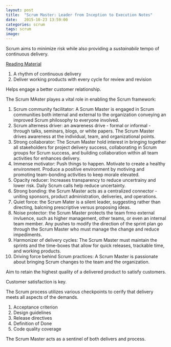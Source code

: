 ```yaml
---
layout: post
title:  "Scrum Master: Leader from Inception to Execution Notes"
date:   2015-10-23 13:59:00
categories: scrum
tags: scrum
image:
---
```


Scrum aims to minimize risk while also providing a *sustainabile* tempo of continuous delivery.

[Reading Material](http://www.orchestrate.com/blog/scrum-master-leader-from-inception-to-execution/)

1. A rhythm of continuous delivery
2. Deliver working products with every cycle for review and revision

Helps engage a better customer relationship.

The Scrum MAster playes a vital role in enabling the Scrum framework:

1. Scrum community facilitator: A Scrum Master is engaged in Scrum communities both internal and external to the organization conveying an improved Scrum philosophy to everyone involved.
2. Scrum alterness driver: an awareness drive - formal or informal - through talks, seminars, blogs, or white papers. The Scrum Master drives awareness at the individual, team, and organizational points.
3. Strong collaborator: The Scrum Master hold interest in bringing together all stakeholders for project delivery success, collaborating in Scrum groups for Scrum success, and building collaboration within all team activities for enhances delivery.
4. Immense motivator: Push things to happen. Motivate to create a healthy environment. Produce a positive environment by motiving and promoting team-bonding activities to keep morale elevated.
5. Opacity reducer: Increases transparency to reduce uncertrainy and lower risk. Daily Scrum calls help reduce uncertainty.
6. Strong bonding: the Scrum Master acts as a centralized connector - uniting sponsors, product administration, deliveries, and operations.
7. Quiet force: the Scrum Mater is a silent leader, suggesting rather than directing, balcning prescriptive versus proposing ideas.
8. Noise protector: the Scrum Master protects the team frmo external invluence, such as higher management, other teams, or even an internal team member. Any pushes to modify the direction of the sprint plan go through the Scrum Master who must manage the change and reduce impediments.
9. Harmonizer of delivery cycles: The Scrum Master must maintain the sprints and the time-boxes that allow for quick releases, trackable time, and working products.
10. Driving force behind Scrum practices: A Scrum Master is passionate about bringing Scrum changes to the team and the organization.

Aim to retain the highest quality of a delivered product to satisfy customers.

Customer satisfaction is key.

The Scrum process utilizes various checkpoints to cerify that delivery meets all aspects of the demands.

1. Acceptance criterion
2. Design guidelines
3. Release directives
4. Definition of Done
5. Code quality coverage

The Scrum Master acts as a sentinel of both delivers and process.

